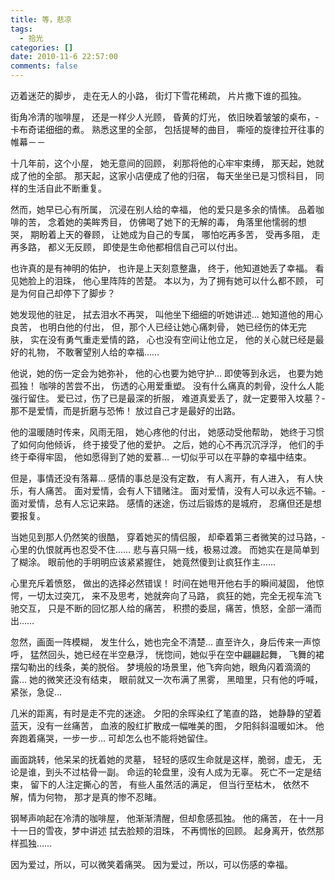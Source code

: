 ```yaml
---
title: 等，悲凉
tags:
  - 拾光
categories: []
date: 2010-11-6 22:57:00
comments: false
---
```


迈着迷茫的脚步，­
走在无人的小路，­
街灯下雪花稀疏，­
片片撒下谁的孤独。­
<!-- more -->

街角冷清的咖啡屋，­
还是一样少人光顾，­
昏黄的灯光，­
依旧映着皱皱的桌布，­
卡布奇诺细细的煮。­
熟悉这里的全部，­
包括提琴的曲目，­
嘶哑的旋律拉开往事的帷幕－－­

十几年前，这个小屋，­
她无意间的回顾，­
刹那将他的心牢牢束缚，­
那天起，她就成了他的全部。­
那天起，这家小店便成了他的归宿，­
每天坐坐已是习惯科目，­
同样的生活自此不断重复。­

然而，她早已心有所属，­
沉浸在别人给的幸福，­
他的爱只是多余的情愫。­
品着咖啡的苦，­
念着她的美眸秀目，­
仿佛喝了她下的无解的毒，­
角落里他懦弱的想哭，­
期盼着上天的眷顾，­
让她成为自己的专属，­
哪怕吃再多苦，­
受再多阻，­
走再多路，­
都义无反顾，­
即使是生命他都相信自己可以付出。­

也许真的是有神明的佑护，­
也许是上天刻意整蛊，­
终于，他知道她丢了幸福。­
看见她脸上的泪珠，­
他心里阵阵的苦楚。­
本以为，为了拥有她可以什么都不顾，­
可是为何自己却停下了脚步？­

她发现他的驻足，­
拭去泪水不再哭，­
叫他坐下细细的听她讲述…­
她知道他的用心良苦，­
也明白他的付出，­
但，那个人已经让她心痛刺骨，­
她已经伤的体无完肤，­
实在没有勇气重走爱情的路，­
心也没有空间让他立足，­
他的关心就已经是最好的礼物，­
不敢奢望别人给的幸福……­

他说，她的伤一定会为她弥补，­
他的心也要为她守护…­
即使等到永远，­
也要为她孤独！­
咖啡的苦尝不出，­
伤透的心用爱重塑。­
没有什么痛真的刺骨，没什么人能强行留住。­
爱已过，伤了已是最深的折服，­
难道真爱丢了，就一定要带入坟墓？­
那不是爱情，而是折磨与恐怖！­
放过自己才是最好的出路。­

他的温暖随时传来，风雨无阻，­
她心疼他的付出，­
她感动受他帮助，­
她终于习惯了如何向他倾诉，­
终于接受了他的爱护。­
之后，她的心不再沉沉浮浮，­
他们的手终于牵得牢固，­
他如愿得到了她的爱慕…­
一切似乎可以在平静的幸福中结束。

但是，事情还没有落幕…­
感情的事总是没有定数，­
有人离开，有人进入，­
有人快乐，有人痛苦。­
面对爱情，会有人下错赌注。­
面对爱情，没有人可以永远不输。­
面对爱情，总有人忘记来路。­
感情的迷途，伤过后锻炼的是城府，­
忍痛但还是想要报复。­

当她见到那人仍然笑的很酷，­
穿着她买的情侣服，­
却牵着第三者微笑的过马路，­
心里的仇恨就再也忍受不住……­
悲与喜只隔一线，极易过渡。­
而她实在是简单到了糊涂。­
眼前他的手明明应该紧紧握住，­
她竟然傻到让疯狂作主……­

心里充斥着愤怒，­
做出的选择必然错误！­
时间在她甩开他右手的瞬间凝固，­
他惊愕，一切太过突兀，­
来不及思考，她就奔向了马路，­
疯狂的她，完全无视车流飞驰交互，­
只是不断的回忆那人给的痛苦，­
积攒的委屈，痛苦，愤怒，全部一涌而出……­

忽然，画面一阵模糊，­
发生什么，她也完全不清楚…­
直至许久，身后传来一声惊呼，­
猛然回头，她已经在半空悬浮，­
恍惚间，她似乎在空中翩翩起舞，­
飞舞的裙摆勾勒出的线条，美的脱俗。­
梦境般的场景里，他飞奔向她，眼角闪着滴滴的露…­
她的微笑还没有结束，­
眼前就又一次布满了黑雾，­
黑暗里，只有他的呼喊，紧张，急促…­

几米的距离，有时是走不完的迷途。­
夕阳的余晖染红了笔直的路，­
她静静的望着蓝天，没有一丝痛苦，­
血液的殷红扩散成一幅唯美的图，­
夕阳斜斜温暖如沐。­
他奔跑着痛哭，一步一步…­
可却怎么也不能将她留住。­

画面跳转，他呆呆的抚着她的灵墓，­
轻轻的感叹生命就是这样，脆弱，虚无，­
无论是谁，到头不过枯骨一副。­
命运的轮盘里，没有人成为无辜。­
死亡不一定是结束，­
留下的人注定撕心的苦，­
有些人虽然活的满足，­
但当行至枯木，­
依然不解，情为何物，­
那才是真的惨不忍睹。­

钢琴声响起在冷清的咖啡屋，­
他渐渐清醒，但却愈感孤独。­
他的痛苦，­
在十一月十一日的雪夜，梦中讲述­
拭去脸颊的泪珠，­
不再惆怅的回顾。­
起身离开，依然那样孤独……­

因为爱过，所以，可以微笑着痛哭。­
因为爱过，所以，可以伤感的幸福。­